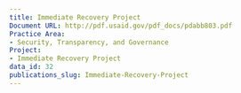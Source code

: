 ```yaml
---
title: Immediate Recovery Project
Document URL: http://pdf.usaid.gov/pdf_docs/pdabb803.pdf
Practice Area:
- Security, Transparency, and Governance
Project:
- Immediate Recovery Project
data_id: 32
publications_slug: Immediate-Recovery-Project
---
```


